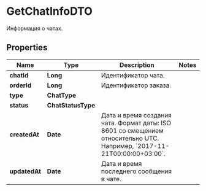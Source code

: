 

# GetChatInfoDTO

Информация о чатах.

## Properties

| Name | Type | Description | Notes |
|------------ | ------------- | ------------- | -------------|
|**chatId** | **Long** | Идентификатор чата. |  |
|**orderId** | **Long** | Идентификатор заказа. |  |
|**type** | **ChatType** |  |  |
|**status** | **ChatStatusType** |  |  |
|**createdAt** | **Date** | Дата и время создания чата.  Формат даты: ISO 8601 со смещением относительно UTC. Например, &#x60;2017-11-21T00:00:00+03:00&#x60;.  |  |
|**updatedAt** | **Date** | Дата и время последнего сообщения в чате. |  |




